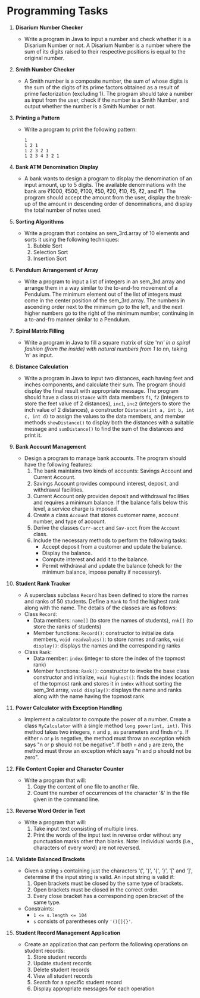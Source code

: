 # Programming Tasks

1. **Disarium Number Checker**
    - Write a program in Java to input a number and check whether it is a Disarium Number or not. A Disarium Number is a number where the sum of its digits raised to their respective positions is equal to the original number.

2. **Smith Number Checker**
    - A Smith number is a composite number, the sum of whose digits is the sum of the digits of its prime factors obtained as a result of prime factorization (excluding 1). The program should take a number as input from the user, check if the number is a Smith Number, and output whether the number is a Smith Number or not.

3. **Printing a Pattern**
    - Write a program to print the following pattern:
      ```
      1
      1 2 1
      1 2 3 2 1
      1 2 3 4 3 2 1
      ```

4. **Bank ATM Denomination Display**
    - A bank wants to design a program to display the denomination of an input amount, up to 5 digits. The available denominations with the bank are ₹1000, ₹500, ₹100, ₹50, ₹20, ₹10, ₹5, ₹2, and ₹1. The program should accept the amount from the user, display the break-up of the amount in descending order of denominations, and display the total number of notes used.

5. **Sorting Algorithms**
    - Write a program that contains an sem_3rd.array of 10 elements and sorts it using the following techniques:
        1. Bubble Sort
        2. Selection Sort
        3. Insertion Sort

6. **Pendulum Arrangement of Array**
    - Write a program to input a list of integers in an sem_3rd.array and arrange them in a way similar to the to-and-fro movement of a Pendulum. The minimum element out of the list of integers must come in the center position of the sem_3rd.array. The numbers in ascending order next to the minimum go to the left, and the next higher numbers go to the right of the minimum number, continuing in a to-and-fro manner similar to a Pendulum.

7. **Spiral Matrix Filling**
    - Write a program in Java to fill a square matrix of size 'n*n' in a spiral fashion (from the inside) with natural numbers from 1 to n*n, taking 'n' as input.

8. **Distance Calculation**
    - Write a program in Java to input two distances, each having feet and inches components, and calculate their sum. The program should display the final result with appropriate message. The program should have a class `Distance` with data members `f1`, `f2` (integers to store the feet value of 2 distances), `inc1`, `inc2` (integers to store the inch value of 2 distances), a constructor `Distance(int a, int b, int c, int d)` to assign the values to the data members, and member methods `showDistance()` to display both the distances with a suitable message and `sumDistance()` to find the sum of the distances and print it.

9. **Bank Account Management**
    - Design a program to manage bank accounts. The program should have the following features:
        1. The bank maintains two kinds of accounts: Savings Account and Current Account.
        2. Savings Account provides compound interest, deposit, and withdrawal facilities.
        3. Current Account only provides deposit and withdrawal facilities and requires a minimum balance. If the balance falls below this level, a service charge is imposed.
        4. Create a class `Account` that stores customer name, account number, and type of account.
        5. Derive the classes `Curr-acct` and `Sav-acct` from the `Account` class.
        6. Include the necessary methods to perform the following tasks:
            - Accept deposit from a customer and update the balance.
            - Display the balance.
            - Compute interest and add it to the balance.
            - Permit withdrawal and update the balance (check for the minimum balance, impose penalty if necessary).

10. **Student Rank Tracker**
    - A superclass subclass `Record` has been defined to store the names and ranks of 50 students. Define a `Rank` to find the highest rank along with the name. The details of the classes are as follows:
    - Class `Record`:
        - Data members: `name[]` (to store the names of students), `rnk[]` (to store the ranks of students)
        - Member functions: `Record()`: constructor to initialize data members, `void readvalues()`: to store names and ranks, `void display()`: displays the names and the corresponding ranks
    - Class `Rank`:
        - Data member: `index` (integer to store the index of the topmost rank)
        - Member functions: `Rank()`: constructor to invoke the base class constructor and initialize, `void highest()`: finds the index location of the topmost rank and stores it in `index` without sorting the sem_3rd.array, `void display()`: displays the name and ranks along with the name having the topmost rank

11. **Power Calculator with Exception Handling**
    - Implement a calculator to compute the power of a number. Create a class `MyCalculator` with a single method `long power(int, int)`. This method takes two integers, `n` and `p`, as parameters and finds `n^p`. If either `n` or `p` is negative, the method must throw an exception which says "n or p should not be negative". If both `n` and `p` are zero, the method must throw an exception which says "n and p should not be zero".

12. **File Content Copier and Character Counter**
    - Write a program that will:
        1. Copy the content of one file to another file.
        2. Count the number of occurrences of the character '&' in the file given in the command line.

13. **Reverse Word Order in Text**
    - Write a program that will:
        1. Take input text consisting of multiple lines.
        2. Print the words of the input text in reverse order without any punctuation marks other than blanks.
           Note: Individual words (i.e., characters of every word) are not reversed.

14. **Validate Balanced Brackets**
    - Given a string `s` containing just the characters '(', ')', '{', '}', '[' and ']', determine if the input string is valid. An input string is valid if:
        1. Open brackets must be closed by the same type of brackets.
        2. Open brackets must be closed in the correct order.
        3. Every close bracket has a corresponding open bracket of the same type.
    - Constraints:
        - `1 <= s.length <= 104`
        - `s` consists of parentheses only `'()[]{}'`.

15. **Student Record Management Application**
    - Create an application that can perform the following operations on student records:
        1. Store student records
        2. Update student records
        3. Delete student records
        4. View all student records
        5. Search for a specific student record
        6. Display appropriate messages for each operation